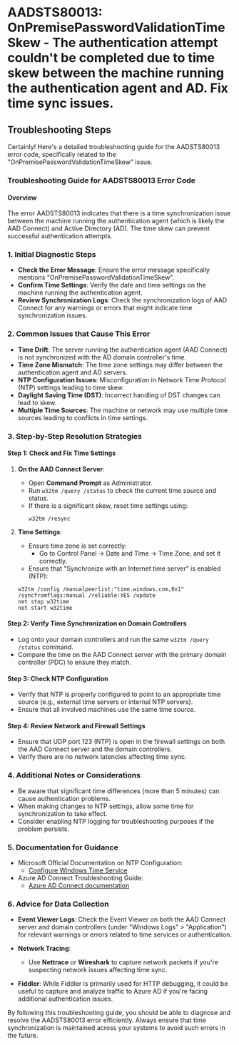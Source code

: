 # AADSTS80013: OnPremisePasswordValidationTimeSkew - The authentication attempt couldn't be completed due to time skew between the machine running the authentication agent and AD. Fix time sync issues.


## Troubleshooting Steps
Certainly! Here's a detailed troubleshooting guide for the AADSTS80013 error code, specifically related to the "OnPremisePasswordValidationTimeSkew" issue.

### Troubleshooting Guide for AADSTS80013 Error Code

#### Overview
The error AADSTS80013 indicates that there is a time synchronization issue between the machine running the authentication agent (which is likely the AAD Connect) and Active Directory (AD). The time skew can prevent successful authentication attempts.

### 1. Initial Diagnostic Steps
- **Check the Error Message**: Ensure the error message specifically mentions "OnPremisePasswordValidationTimeSkew".
- **Confirm Time Settings**: Verify the date and time settings on the machine running the authentication agent.
- **Review Synchronization Logs**: Check the synchronization logs of AAD Connect for any warnings or errors that might indicate time synchronization issues.

### 2. Common Issues that Cause This Error
- **Time Drift**: The server running the authentication agent (AAD Connect) is not synchronized with the AD domain controller's time.
- **Time Zone Mismatch**: The time zone settings may differ between the authentication agent and AD servers.
- **NTP Configuration Issues**: Misconfiguration in Network Time Protocol (NTP) settings leading to time skew.
- **Daylight Saving Time (DST)**: Incorrect handling of DST changes can lead to skew.
- **Multiple Time Sources**: The machine or network may use multiple time sources leading to conflicts in time settings.

### 3. Step-by-Step Resolution Strategies
#### Step 1: Check and Fix Time Settings
1. **On the AAD Connect Server**:
   - Open **Command Prompt** as Administrator.
   - Run `w32tm /query /status` to check the current time source and status.
   - If there is a significant skew, reset time settings using:
     ```
     w32tm /resync
     ```

2. **Time Settings**:
   - Ensure time zone is set correctly:
     - Go to Control Panel -> Date and Time -> Time Zone, and set it correctly.
   - Ensure that "Synchronize with an Internet time server" is enabled (NTP):

   ```
   w32tm /config /manualpeerlist:"time.windows.com,0x1" /syncfromflags:manual /reliable:YES /update
   net stop w32time
   net start w32time
   ```

#### Step 2: Verify Time Synchronization on Domain Controllers
- Log onto your domain controllers and run the same `w32tm /query /status` command.
- Compare the time on the AAD Connect server with the primary domain controller (PDC) to ensure they match. 

#### Step 3: Check NTP Configuration
- Verify that NTP is properly configured to point to an appropriate time source (e.g., external time servers or internal NTP servers).
- Ensure that all involved machines use the same time source.

#### Step 4: Review Network and Firewall Settings
- Ensure that UDP port 123 (NTP) is open in the firewall settings on both the AAD Connect server and the domain controllers.
- Verify there are no network latencies affecting time sync.

### 4. Additional Notes or Considerations
- Be aware that significant time differences (more than 5 minutes) can cause authentication problems.
- When making changes to NTP settings, allow some time for synchronization to take effect.
- Consider enabling NTP logging for troubleshooting purposes if the problem persists.

### 5. Documentation for Guidance
- Microsoft Official Documentation on NTP Configuration:
  - [Configure Windows Time Service](https://docs.microsoft.com/en-us/windows-server/networking/windows-time-service)
- Azure AD Connect Troubleshooting Guide:
  - [Azure AD Connect documentation](https://docs.microsoft.com/en-us/azure/active-directory/hybrid/active-directory-aadconnect)

### 6. Advice for Data Collection
- **Event Viewer Logs**: Check the Event Viewer on both the AAD Connect server and domain controllers (under "Windows Logs" > "Application") for relevant warnings or errors related to time services or authentication.
  
- **Network Tracing**:
  - Use **Nettrace** or **Wireshark** to capture network packets if you're suspecting network issues affecting time sync.

- **Fiddler**: While Fiddler is primarily used for HTTP debugging, it could be useful to capture and analyze traffic to Azure AD if you're facing additional authentication issues.

By following this troubleshooting guide, you should be able to diagnose and resolve the AADSTS80013 error efficiently. Always ensure that time synchronization is maintained across your systems to avoid such errors in the future.